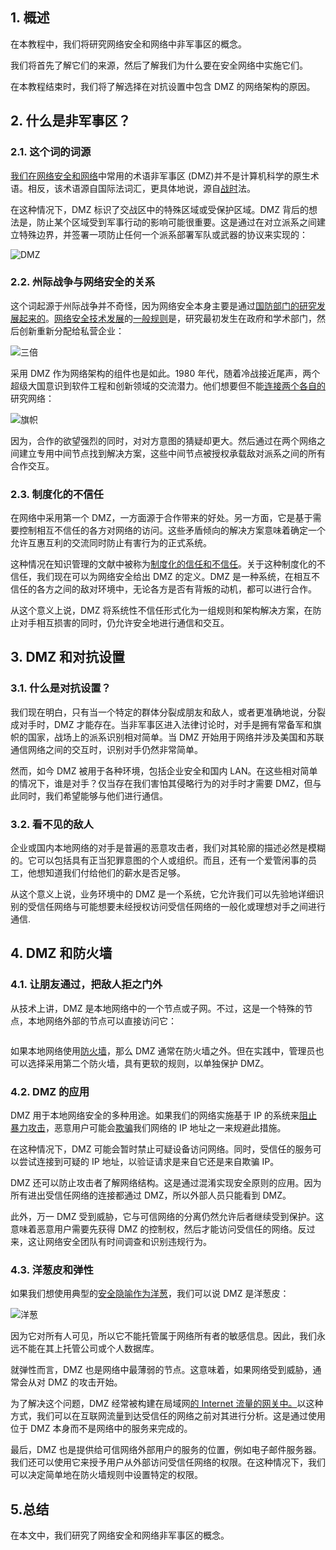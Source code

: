 ## 1. 概述

在本教程中，我们将研究网络安全和网络中非军事区的概念。

我们将首先了解它们的来源，然后了解我们为什么要在安全网络中实施它们。

在本教程结束时，我们将了解选择在对抗设置中包含 DMZ 的网络架构的原因。

## 2. 什么是非军事区？

### 2.1. 这个词的词源

[我们在网络安全和网络](https://www.baeldung.com/cs/ssh-intro)中常用的术语非军事区 (DMZ)并不是计算机科学的原生术语。相反，该术语源自国际法词汇，更具体地说，源自[战时](https://heinonline.org/HOL/LandingPage?handle=hein.journals/etalr8&div=5&id=&page=)法。

在这种情况下，DMZ 标识了交战区中的特殊区域或受保护区域。DMZ 背后的想法是，防止某个区域受到军事行动的影响可能很重要。这是通过在对立派系之间建立特殊边界，并签署一项防止任何一个派系部署军队或武器的协议来实现的：

![DMZ](https://www.baeldung.com/wp-content/uploads/sites/4/2020/09/dmz.png)

### 2.2. 州际战争与网络安全的关系

这个词起源于州际战争并不奇怪，因为网络安全本身主要是通过[国防部门的研究发展起来的](https://ieeexplore.ieee.org/abstract/document/6284146/)。[网络安全技术发展](https://www.academia.edu/download/62228270/PRACTIC-monograph20200228-19091-sk31w8.pdf#page=195)的[一般规则](https://snsse.cdn.triggerfish.cloud/uploads/2020/02/leveraging-science-for-innovation.pdf)是，研究最初发生在政府和学术部门，然后创新重新分配给私营企业：

![三倍](https://www.baeldung.com/wp-content/uploads/sites/4/2020/09/triple.png)

采用 DMZ 作为网络架构的组件也是如此。1980 年代，随着冷战接近尾声，两个超级大国意识到软件工程和创新领域的交流潜力。他们想要但不能[连接两个各自的](https://www.computer.org/csdl/proceedings-article/hicss/1988/00011820/12OmNzIl3Dx)研究网络：

![旗帜](https://www.baeldung.com/wp-content/uploads/sites/4/2020/09/flags.png)

因为，合作的欲望强烈的同时，对对方意图的猜疑却更大。然后通过在两个网络之间建立专用中间节点找到解决方案，这些中间节点被授权承载敌对派系之间的所有合作交互。

### 2.3. 制度化的不信任

在网络中采用第一个 DMZ，一方面源于合作带来的好处。另一方面，它是基于需要控制相互不信任的各方对网络的访问。这些矛盾倾向的解决方案意味着确定一个允许互惠互利的交流同时防止有害行为的正式系统。

这种情况在知识管理的文献中被称为[制度化的信任和不信任](https://journals.aom.org/doi/abs/10.5465/amr.1998.926620)。关于这种制度化的不信任，我们现在可以为网络安全给出 DMZ 的定义。DMZ 是一种系统，在相互不信任的各方之间的敌对环境中，无论各方是否有背叛的动机，都可以进行合作。

从这个意义上说，DMZ 将系统性不信任形式化为一组规则和架构解决方案，在防止对手相互损害的同时，仍允许安全地进行通信和交互。

## 3. DMZ 和对抗设置

### 3.1. 什么是对抗设置？

我们现在明白，只有当一个特定的群体分裂成朋友和敌人，或者更准确地说，分裂成对手时，DMZ 才能存在。当非军事区进入法律讨论时，对手是拥有常备军和旗帜的国家，战场上的派系识别相对简单。当 DMZ 开始用于网络并涉及美国和苏联通信网络之间的交互时，识别对手仍然非常简单。

然而，如今 DMZ 被用于各种环境，包括企业安全和国内 LAN。在这些相对简单的情况下，谁是对手？仅当存在我们害怕其侵略行为的对手时才需要 DMZ，但与此同时，我们希望能够与他们进行通信。

### 3.2. 看不见的敌人

企业或国内本地网络的对手是普遍的恶意攻击者，我们对其轮廓的描述必然是模糊的。它可以包括具有正当犯罪意图的个人或组织。而且，还有一个爱管闲事的员工，他想知道我们付给他们的薪水是否足够。

从这个意义上说，业务环境中的 DMZ 是一个系统，它允许我们可以先验地详细识别的受信任网络与可能想要未经授权访问受信任网络的一般化或理想对手之间进行通信.

## 4. DMZ 和防火墙

### 4.1. 让朋友通过，把敌人拒之门外

从技术上讲，DMZ 是本地网络中的一个节点或子网。不过，这是一个特殊的节点，本地网络外部的节点可以直接访问它：

```

```

如果本地网络使用[防火墙](https://www.baeldung.com/cs/firewalls-intro)，那么 DMZ 通常在防火墙之外。但在实践中，管理员也可以选择采用第二个防火墙，具有更软的规则，以单独保护 DMZ。

### 4.2. DMZ 的应用

DMZ 用于本地网络安全的多种用途。如果我们的网络实施基于 IP 的系统来[阻止暴力攻击](https://www.baeldung.com/spring-security-block-brute-force-authentication-attempts)，恶意用户可能会[欺骗](https://en.wikipedia.org/wiki/IP_address_spoofing)我们网络的 IP 地址之一来规避此措施。

在这种情况下，DMZ 可能会暂时禁止可疑设备访问网络。同时，受信任的服务可以尝试连接到可疑的 IP 地址，以验证请求是来自它还是来自欺骗 IP。

DMZ 还可以防止攻击者了解网络结构。这是通过混淆实现安全原则的应用。因为所有进出受信任网络的连接都通过 DMZ，所以外部人员只能看到 DMZ。

此外，万一 DMZ 受到威胁，它与可信网络的分离仍然允许后者继续受到保护。这意味着恶意用户需要先获得 DMZ 的控制权，然后才能访问受信任的网络。反过来，这让网络安全团队有时间调查和识别违规行为。

### 4.3. 洋葱皮和弹性

如果我们想使用典型的[安全隐喻作为洋葱](https://ieeexplore.ieee.org/abstract/document/7891967)，我们可以说 DMZ 是洋葱皮：

![洋葱](https://www.baeldung.com/wp-content/uploads/sites/4/2020/09/onion.png)

因为它对所有人可见，所以它不能托管属于网络所有者的敏感信息。因此，我们永远不能在其上托管公司或个人数据库。

就弹性而言，DMZ 也是网络中最薄弱的节点。这意味着，如果网络受到威胁，通常会从对 DMZ 的攻击开始。

为了解决这个问题，DMZ 经常被构建在局域网[的 Internet 流量的网关中。](https://patents.google.com/patent/US6510464B1/en)以这种方式，我们可以在互联网流量到达受信任的网络之前对其进行分析。这是通过使用位于 DMZ 本身而不是网络中的服务来完成的。

最后，DMZ 也是提供给可信网络外部用户的服务的位置，例如电子邮件服务器。我们还可以使用它来授予用户从外部访问受信任网络的权限。在这种情况下，我们可以决定简单地在防火墙规则中设置特定的权限。

## 5.总结

在本文中，我们研究了网络安全和网络非军事区的概念。